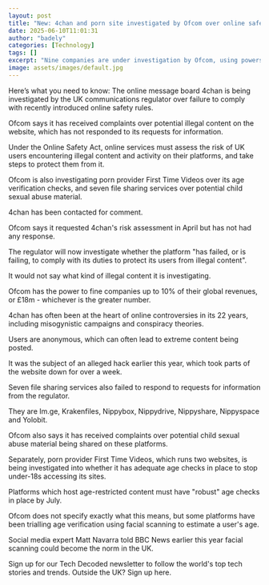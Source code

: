 ```yaml
---
layout: post
title: "New: 4chan and porn site investigated by Ofcom over online safety"
date: 2025-06-10T11:01:31
author: "badely"
categories: [Technology]
tags: []
excerpt: "Nine companies are under investigation by Ofcom, using powers of the Online Safety Act."
image: assets/images/default.jpg
---
```


Here’s what you need to know: The online message board 4chan is being investigated by the UK communications regulator over failure to comply with recently introduced online safety rules.

Ofcom says it has received complaints over potential illegal content on the website, which has not responded to its requests for information.

Under the Online Safety Act, online services must assess the risk of UK users encountering illegal content and activity on their platforms, and take steps to protect them from it.

Ofcom is also investigating porn provider First Time Videos over its age verification checks, and seven file sharing services over potential child sexual abuse material.

4chan has been contacted for comment.

Ofcom says it requested 4chan's risk assessment in April but has not had any response.

The regulator will now investigate whether the platform "has failed, or is failing, to comply with its duties to protect its users from illegal content".

It would not say what kind of illegal content it is investigating.

Ofcom has the power to fine companies up to 10% of their global revenues, or £18m - whichever is the greater number.

4chan has often been at the heart of online controversies in its 22 years, including misogynistic campaigns and conspiracy theories. 

Users are anonymous, which can often lead to extreme content being posted. 

It was the subject of an alleged hack earlier this year, which took parts of the website down for over a week.

Seven file sharing services also failed to respond to requests for information from the regulator.

They are Im.ge, Krakenfiles, Nippybox, Nippydrive, Nippyshare, Nippyspace and Yolobit.

Ofcom also says it has received complaints over potential child sexual abuse material being shared on these platforms. 

Separately, porn provider First Time Videos, which runs two websites, is being investigated into whether it has adequate age checks in place to stop under-18s accessing its sites.

Platforms which host age-restricted content must have "robust" age checks in place by July. 

Ofcom does not specify exactly what this means, but some platforms have been trialling age verification using facial scanning to estimate a user's age.

Social media expert Matt Navarra told BBC News earlier this year facial scanning could become the norm in the UK.

Sign up for our Tech Decoded newsletter to follow the world's top tech stories and trends. Outside the UK? Sign up here.

